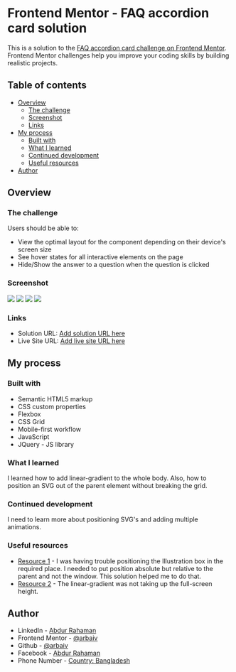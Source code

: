 # Frontend Mentor - FAQ accordion card solution

This is a solution to the [FAQ accordion card challenge on Frontend Mentor](https://www.frontendmentor.io/challenges/faq-accordion-card-XlyjD0Oam). Frontend Mentor challenges help you improve your coding skills by building realistic projects. 

## Table of contents

- [Overview](#overview)
  - [The challenge](#the-challenge)
  - [Screenshot](#screenshot)
  - [Links](#links)
- [My process](#my-process)
  - [Built with](#built-with)
  - [What I learned](#what-i-learned)
  - [Continued development](#continued-development)
  - [Useful resources](#useful-resources)
- [Author](#author)


## Overview

### The challenge

Users should be able to:

- View the optimal layout for the component depending on their device's screen size
- See hover states for all interactive elements on the page
- Hide/Show the answer to a question when the question is clicked

### Screenshot
![](images/screenshot/desktop-screenshot.jpg)
![](images/screenshot/desktop-activated-screenshot.jpg)
![](images/screenshot/mobile-screenshot.jpg)
![](images/screenshot/mobile-activated-screenshot.jpg)


### Links

- Solution URL: [Add solution URL here](https://github.com/arbaiv/faq-accordion-card-challenge)
- Live Site URL: [Add live site URL here](https://focused-liskov-522e01.netlify.app/)

## My process

### Built with

- Semantic HTML5 markup
- CSS custom properties
- Flexbox
- CSS Grid
- Mobile-first workflow
- JavaScript
- JQuery - JS library


### What I learned

I learned how to add linear-gradient to the whole body. Also, how to position an SVG out of the parent element without breaking the grid.

### Continued development

I need to learn more about positioning SVG's and adding multiple animations. 

### Useful resources

- [Resource 1](https://stackoverflow.com/questions/10487292/position-absolute-but-relative-to-parent) - I was having trouble positioning the Illustration box in the required place. I needed to put position absolute but relative to the parent and not the window. This solution helped me to do that.
- [Resource 2](https://stackoverflow.com/questions/34108433/html-css-linear-gradient-not-taking-up-full-screen) - The linear-gradient was not taking up the full-screen height.


## Author

- LinkedIn - [Abdur Rahaman](https://www.linkedin.com/in/abdur-rahaman-arb4/)
- Frontend Mentor - [@arbaiv](https://www.frontendmentor.io/profile/arbaiv)
- Github - [@arbaiv](https://github.com/arbaiv)
- Facebook - [Abdur Rahaman](https://www.facebook.com/people/Abdur-Rahaman/100052283355364/)
- Phone Number - [Country: Bangladesh](+8801775575562)


